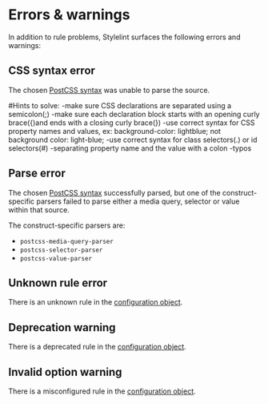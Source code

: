 # Errors & warnings

In addition to rule problems, Stylelint surfaces the following errors and warnings:

## CSS syntax error

The chosen [PostCSS syntax](usage/options.md#customsyntax) was unable to parse the source.

#Hints to solve:
-make sure CSS declarations are separated using a semicolon(;)
-make sure each declaration block starts with an opening curly brace({)and ends with a closing curly brace(})
-use correct syntax for CSS property names and values, ex: background-color: lightblue; not background color: light-blue;
-use correct syntax for class selectors(.) or id selectors(#)
-separating property name and the value with a colon
-typos

## Parse error

The chosen [PostCSS syntax](usage/options.md#customsyntax) successfully parsed, but one of the construct-specific parsers failed to parse either a media query, selector or value within that source.

The construct-specific parsers are:

- `postcss-media-query-parser`
- `postcss-selector-parser`
- `postcss-value-parser`

## Unknown rule error

There is an unknown rule in the [configuration object](configure.md).

## Deprecation warning

There is a deprecated rule in the [configuration object](configure.md).

## Invalid option warning

There is a misconfigured rule in the [configuration object](configure.md).
